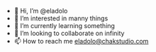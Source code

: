 - 👋 Hi, I’m @eladolo
- 👀 I’m interested in manny things
- 🌱 I’m currently learning something
- 💞️ I’m looking to collaborate on infinity
- 📫 How to reach me eladolo@chakstudio.com

<!---
eladolo/eladolo is a ✨ special ✨ repository because its `README.md` (this file) appears on your GitHub profile.
You can click the Preview link to take a look at your changes.
--->
